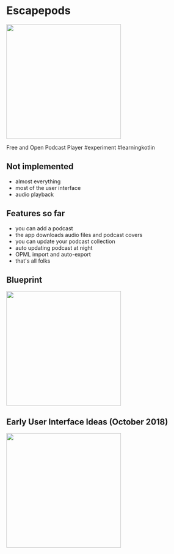 # Escapepods
<img src="https://raw.githubusercontent.com/y20k/escapepods/master/assets/escapepods-app-icon-current.png" width="300" />

Free and Open Podcast Player #experiment #learningkotlin

## Not implemented
* almost everything
* most of the user interface
* audio playback

## Features so far
* you can add a podcast
* the app downloads audio files and podcast covers
* you can update your podcast collection
* auto updating podcast at night
* OPML import and auto-export
* that's all folks

## Blueprint
<img src="https://raw.githubusercontent.com/y20k/escapepods/master/assets/escapepod-drawing-01.png" width="300" />

## Early User Interface Ideas (October 2018)
<img src="https://raw.githubusercontent.com/y20k/escapepods/master/assets/early-ui-screenshot-2018-10-18.png" width="300" />
